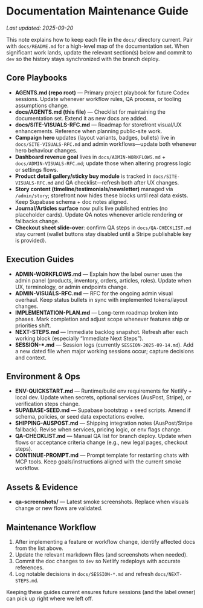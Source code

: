 # Documentation Maintenance Guide

_Last updated: 2025-09-20_

This note explains how to keep each file in the `docs/` directory current. Pair with `docs/README.md` for a high-level map of the documentation set. When significant work lands, update the relevant section(s) below and commit to `dev` so the history stays synchronized with the branch deploy.

## Core Playbooks
- **AGENTS.md (repo root)** — Primary project playbook for future Codex sessions. Update whenever workflow rules, QA process, or tooling assumptions change.
- **docs/AGENTS.md (this file)** — Checklist for maintaining the documentation set. Extend it as new docs are added.
- **docs/SITE-VISUALS-RFC.md** — Roadmap for storefront visual/UX enhancements. Reference when planning public-site work.
- **Campaign hero** updates (layout variants, badges, bullets) live in `docs/SITE-VISUALS-RFC.md` and admin workflows—update both whenever hero behaviour changes.
- **Dashboard revenue goal** lives in `docs/ADMIN-WORKFLOWS.md` + `docs/ADMIN-VISUALS-RFC.md`; update those when altering progress logic or settings flows.
- **Product detail gallery/sticky buy module** is tracked in `docs/SITE-VISUALS-RFC.md` and QA checklist—refresh both after UX changes.
- **Story content (timeline/testimonials/newsletter)** managed via `/admin/story`; storefront now hides these blocks until real data exists. Keep Supabase schema + doc notes aligned.
- **Journal/Articles surface** now pulls live published entries (no placeholder cards). Update QA notes whenever article rendering or fallbacks change.
- **Checkout sheet slide-over**: confirm QA steps in `docs/QA-CHECKLIST.md` stay current (wallet buttons stay disabled until a Stripe publishable key is provided).

## Execution Guides
- **ADMIN-WORKFLOWS.md** — Explain how the label owner uses the admin panel (products, inventory, orders, articles, roles). Update when UX, terminology, or admin endpoints change.
- **ADMIN-VISUALS-RFC.md** — RFC for the ongoing admin visual overhaul. Keep status bullets in sync with implemented tokens/layout changes.
- **IMPLEMENTATION-PLAN.md** — Long-term roadmap broken into phases. Mark completion and adjust scope whenever features ship or priorities shift.
- **NEXT-STEPS.md** — Immediate backlog snapshot. Refresh after each working block (especially “Immediate Next Steps”).
- **SESSION-*.md** — Session logs (currently `SESSION-2025-09-14.md`). Add a new dated file when major working sessions occur; capture decisions and context.

## Environment & Ops
- **ENV-QUICKSTART.md** — Runtime/build env requirements for Netlify + local dev. Update when secrets, optional services (AusPost, Stripe), or verification steps change.
- **SUPABASE-SEED.md** — Supabase bootstrap + seed scripts. Amend if schema, policies, or seed data expectations evolve.
- **SHIPPING-AUSPOST.md** — Shipping integration notes (AusPost/Stripe fallback). Revise when services, pricing logic, or env flags change.
- **QA-CHECKLIST.md** — Manual QA list for branch deploy. Update when flows or acceptance criteria change (e.g., new legal pages, checkout steps).
- **CONTINUE-PROMPT.md** — Prompt template for restarting chats with MCP tools. Keep goals/instructions aligned with the current smoke workflow.

## Assets & Evidence
- **qa-screenshots/** — Latest smoke screenshots. Replace when visuals change or new flows are validated.

## Maintenance Workflow
1. After implementing a feature or workflow change, identify affected docs from the list above.
2. Update the relevant markdown files (and screenshots when needed).
3. Commit the doc changes to `dev` so Netlify redeploys with accurate references.
4. Log notable decisions in `docs/SESSION-*.md` and refresh `docs/NEXT-STEPS.md`.

Keeping these guides current ensures future sessions (and the label owner) can pick up right where we left off.
